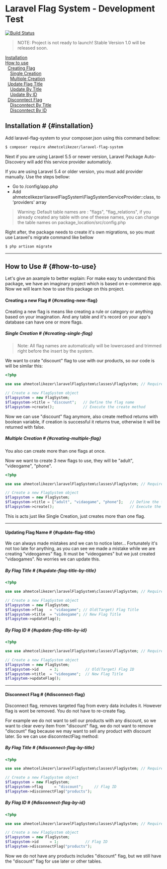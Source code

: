 # Laravel Flag System - Development Test
[![Build Status](https://travis-ci.org/ahmetcelikezer/laravel-flag-system}.png?branch=master)](https://travis-ci.org/ahmetcelikezer/laravel-flag-system)

>NOTE: Project is not ready to launch! Stable Version 1.0 will be released soon.

[Installation](#installation)<br>
[How to use](#how-to-use)<br>
&nbsp;&nbsp;[Creating Flag](#creating-new-flag)<br>
&nbsp;&nbsp;&nbsp;&nbsp;[Single Creation](#creating-single-flag)<br>
&nbsp;&nbsp;&nbsp;&nbsp;[Multiple Creation](#creating-multiple-flag)<br>
&nbsp;&nbsp;[Update Flag Title](#update-flag-title)<br>
&nbsp;&nbsp;&nbsp;&nbsp;[Update By Title](#update-flag-title-by-title)<br>
&nbsp;&nbsp;&nbsp;&nbsp;[Update By ID](#update-flag-title-by-id)<br>
&nbsp;&nbsp;[Disconntect Flag](#disconnect-flag)<br>
&nbsp;&nbsp;&nbsp;&nbsp;[Disconntect By Title](#disconnect-flag-by-title)<br>
&nbsp;&nbsp;&nbsp;&nbsp;[Disconntect By ID](#disconnect-flag-by-id)

## Installation # {#installation}

Add laravel-flag-system to your composer.json using this command bellow:

```sh
$ composer require ahmetcelikezer/laravel-flag-system
```

Next if you are using Laravel 5.5 or newer version, Laravel Package Auto-Discovery will add this service provider automaticly.

If you are using Laravel 5.4 or older version, you must add provider manually. Use the steps bellow:

 - Go to /config/app.php
 - Add ahmetcelikezer\laravelFlagSystem\FlagSystemServiceProvider::class, to 'providers' array
 
> Warning: Default table names are : "flags", "flag_relations", if you already created any table with one of theese names, you can change the table names on package_location/src/config.php

Right after, the package needs to create it's own migrations, so you must use Laravel's migrate command like bellow
```sh
$ php artisan migrate
```
---
## How to Use # {#how-to-use}
Let's give an axample to better explain:
For make easy to understand this package, we have an imaginary project which is based on e-commerce app. Now we will learn how to use this package on this project.


#### Creating a new Flag # {#creating-new-flag}
Creating a new flag is means like creating a rule or category or anything based on your imagination. And any table and it's record on your app's database can have one or more flags.

##### Single Creation # {#creating-single-flag}
> Note: All flag names are automatically will be lowercased and trimmed right before the insert by the system.

We want to crate "discount" flag to use with our products, so our code is will be similar this:

```php
<?php

use use ahmetcelikezer\laravelFlagSystem\classes\FlagSystem; // Required library

// Create a new FlagSystem object
$flagsystem = new FlagSystem;
$flagsystem->title = "discount";   // Define the flag name 
$flagsystem->create();             // Execute the create method
```

Now we can use "discount" flag anymore, also create method returns with boolean variable, if creation is successful it returns true, otherwise it will be returned with false.

##### Multiple Creation # {#creating-multiple-flag}
You also can create more than one flags at once.

Now we want to create 3 new flags to use, they will be "adult", "videogame", "phone".

```php
<?php

use use ahmetcelikezer\laravelFlagSystem\classes\FlagSystem; // Required library

// Create a new FlagSystem object
$flagsystem = new FlagSystem;
$flagsystem->title = ["adult", "vidaogame", "phone"];   // Define the flag names as array
$flagsystem->create();                                  // Execute the create method
```
This is acts just like Single Creation, just creates more than one flag.

---

#### Updating Flag Name # {#update-flag-title}
We can always made mistakes and we can to notice later... Fortunately it's not too late for anything, as you can see we made a mistake while we are creating "videogames" flag. It must be "videogames" but we just created "vidaogames". No worries we can update this.

##### By Flag Title # {#update-flag-title-by-title}

```php
<?php

use use ahmetcelikezer\laravelFlagSystem\classes\FlagSystem; // Required library

// Create a new FlagSystem object
$flagsystem = new FlagSystem;
$flagsystem->flag   = "vidaogame"; // Old(Target) Flag Title
$flagsystem->title  = "videogame"; // New Flag Title
$flagsytem->updateFlag();
```
##### By Flag ID # {#update-flag-title-by-id}

```php
<?php

use use ahmetcelikezer\laravelFlagSystem\classes\FlagSystem; // Required library

// Create a new FlagSystem object
$flagsystem = new FlagSystem;
$flagsystem->id     = 3;            // Old(Target) Flag ID
$flagsystem->title  = "videogame";  // New Flag Title
$flagsytem->updateFlag();
```
---
#### Disconnect Flag # {#disconnect-flag}
Disconnect flag, removes targeted flag from every data includes it. However flag is wont be removed. You do not have to re-create flag.

For example we do not want to sell our products with any discount, so we want to clear every item from "discount" flag, we do not want to remove "discount" flag because we may want to sell any product with discount later. So we can use disconntectFlag method:

##### By Flag Title # {#disconnect-flag-by-title}

```php
<?php

use use ahmetcelikezer\laravelFlagSystem\classes\FlagSystem; // Required library

// Create a new FlagSystem object
$flagsystem = new FlagSystem;
$flagsystem->flag     = "discount";     // Flag ID
$flagsytem->disconnectFlag("products");
```

##### By Flag ID # {#disconnect-flag-by-id}

```php
<?php

use use ahmetcelikezer\laravelFlagSystem\classes\FlagSystem; // Required library

// Create a new FlagSystem object
$flagsystem = new FlagSystem;
$flagsystem->id     = 1;            // Flag ID
$flagsytem->disconnectFlag("products");
```
Now we do not have any products includes "discount" flag, but we still have the "discount" flag for use later or other tables.
